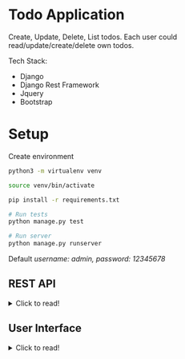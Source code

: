 # Todo Application
Create, Update, Delete, List todos. Each user could read/update/create/delete own todos.

Tech Stack:
- Django
- Django Rest Framework
- Jquery
- Bootstrap

# Setup
Create environment
```bash
python3 -m virtualenv venv

source venv/bin/activate

pip install -r requirements.txt

# Run tests
python manage.py test

# Run server
python manage.py runserver
```
Default *username: admin, password: 12345678*


## REST API
<details>
<summary>Click to read!</summary>

### Obtain Token
```bash
curl --location --request POST 'localhost:8000/api/token-auth' \
--header 'Content-Type: application/json' \
--data-raw '{
    "username": "admin",
    "password": "12345678"
}'
```
```json
{
    "token": "18bea1824e361bb23a3be447fe97964c03cdd59d"
}
```

### Get list of todos
```bash
curl --location --request GET 'http://localhost:8000/api/todos/' \
--header 'Authorization: Token 18bea1824e361bb23a3be447fe97964c03cdd59d'
```
```json
HTTP/1.1 200 OK
[
    {
        "id": 2,
        "content": "Todo 2",
        "done": true
    },
    {
        "id": 1,
        "content": "Todo 1",
        "done": false
    }
]
```

### Retrieve detail of todo item
```bash
curl --location --request GET 'http://localhost:8000/api/todos/1/' \
--header 'Authorization: Token 18bea1824e361bb23a3be447fe97964c03cdd59d'
```
```json
HTTP/1.1 200 OK
{
    "id": 1,
    "content": "Todo 1",
    "done": false
}

```

### Create a todo item
```bash
curl --location --request POST 'http://localhost:8000/api/todos/' \
--header 'Authorization: Token 18bea1824e361bb23a3be447fe97964c03cdd59d' \
--header 'Content-Type: application/json' \
--data-raw '{
    "content": "Todo 3",
    "done": false
}'
```
```json
HTTP/1.1 201 CREATED
{
    "content": "Todo 3",
    "done": false
}
```

### Update existing todo item
```bash
curl --location --request PUT 'http://localhost:8000/api/todos/3/' \
--header 'Authorization: Token 18bea1824e361bb23a3be447fe97964c03cdd59d' \
--header 'Content-Type: application/json' \
--data-raw '{
    "content": "Todo 3",
    "done": true
}'
```
```json
HTTP/1.1 200 OK
{
    "id": 3,
    "content": "Todo 3",
    "done": true
}
```
### Delete existing todo item
```bash
curl --location --request DELETE 'http://localhost:8000/api/todos/3/' \
--header 'Authorization: Token 18bea1824e361bb23a3be447fe97964c03cdd59d'
```
```json
HTTP/1.1 204 NO CONTENT
{
    "id": null,
    "content": "Todo 3",
    "done": true
}
```
### Filtering todo items by `content`
 ```bash
 curl --location --request GET 'http://localhost:8000/api/todos/?search=todo' \
--header 'Authorization: Token 18bea1824e361bb23a3be447fe97964c03cdd59d'
 ```
```json
[
    {
        "id": 3,
        "content": "Todo 3",
        "done": true
    },
    {
        "id": 2,
        "content": "Todo 2",
        "done": false
    }
]
```
### Filtering  todo items by `status`
 ```bash
curl --location --request GET 'http://localhost:8000/api/todos/?done=false' \
--header 'Authorization: Token 18bea1824e361bb23a3be447fe97964c03cdd59d'
 ```
```json
[
    {
        "id": 2,
        "content": "Todo 2",
        "done": false
    }
]
```

### Filtering todo items  `content` and `status`
 ```bash
curl --location --request GET 'http://localhost:8000/api/todos/?seacrh=todo&done=true' \
--header 'Authorization: Token 18bea1824e361bb23a3be447fe97964c03cdd59d'
 ```
```json
[
    {
        "id": 3,
        "content": "Todo 3",
        "done": true
    }
]
```
</details>

## User Interface
<details>
<summary>Click to read!</summary>

### Login
Default *username: admin, password: 12345678*
Login via django admin [login url](http://localhost:8000/admin/login/) than go to [index page](http://localhost:8000/)


Actions:
- Click `Add` to create todo item with status `Not Completed`
- Click item detail to go item detail.
- Click `Update` to update existing todo content or status.
- Click `Delete` to delete existing item.
- Fill `Search` input, select todo `status`  and click `Search` to filter todo items on home page. 
</details>